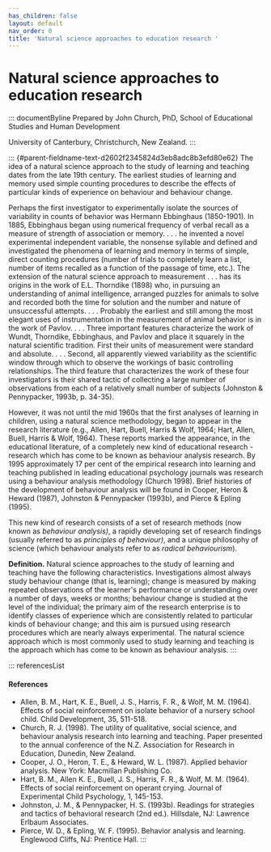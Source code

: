 ```yaml
---
has_children: false
layout: default
nav_order: 0
title: 'Natural science approaches to education research '
---
```

# Natural science approaches to education research 


::: documentByline
Prepared by John Church, PhD, School of Educational Studies and Human
Development

University of Canterbury, Christchurch, New Zealand.
:::

::: {#parent-fieldname-text-d2602f2345824d3eb8adc8b3efd80e62}
The idea of a natural science approach to the study of learning and
teaching dates from the late 19th century. The earliest studies of
learning and memory used simple counting procedures to describe the
effects of particular kinds of experience on behaviour and behaviour
change.

Perhaps the first investigator to experimentally isolate the sources of
variability in counts of behavior was Hermann Ebbinghaus (1850-1901). In
1885, Ebbinghaus began using numerical frequency of verbal recall as a
measure of strength of association or memory. . . . he invented a novel
experimental independent variable, the nonsense syllable and defined and
investigated the phenomena of learning and memory in terms of simple,
direct counting procedures (number of trials to completely learn a list,
number of items recalled as a function of the passage of time, etc.).
The extension of the natural science approach to measurement . . . has
its origins in the work of E.L. Thorndike (1898) who, in pursuing an
understanding of animal intelligence, arranged puzzles for animals to
solve and recorded both the time for solution and the number and nature
of unsuccessful attempts. . . . Probably the earliest and still among
the most elegant uses of instrumentation in the measurement of animal
behavior is in the work of Pavlov. . . . Three important features
characterize the work of Wundt, Thorndike, Ebbinghaus, and Pavlov and
place it squarely in the natural scientific tradition. First their units
of measurement were standard and absolute. . . . Second, all apparently
viewed variability as the scientific window through which to observe the
workings of basic controlling relationships. The third feature that
characterizes the work of these four investigators is their shared
tactic of collecting a large number of observations from each of a
relatively small number of subjects (Johnston & Pennypacker, 1993b, p.
34-35).

However, it was not until the mid 1960s that the first analyses of
learning in children, using a natural science methodology, began to
appear in the research literature (e.g., Allen, Hart, Buell, Harris &
Wolf, 1964; Hart, Allen, Buell, Harris & Wolf, 1964). These reports
marked the appearance, in the educational literature, of a completely
new kind of educational research - research which has come to be known
as behaviour analysis research. By 1995 approximately 17 per cent of the
empirical research into learning and teaching published in leading
educational psychology journals was research using a behaviour analysis
methodology (Church 1998). Brief histories of the development of
behaviour analysis will be found in Cooper, Heron & Heward (1987),
Johnston & Pennypacker (1993b), and Pierce & Epling (1995).

This new kind of research consists of a set of research methods (now
known as *behaviour analysis)*, a rapidly developing set of research
findings (usually referred to as *principles of behaviour)*, and a
unique philosophy of science (which behaviour analysts refer to as
*radical behaviourism*).

**Definition.** Natural science approaches to the study of learning and
teaching have the following characteristics. Investigations almost
always study behaviour change (that is, learning); change is measured by
making repeated observations of the learner\'s performance or
understanding over a number of days, weeks or months; behaviour change
is studied at the level of the individual; the primary aim of the
research enterprise is to identify classes of experience which are
consistently related to particular kinds of behaviour change; and this
aim is pursued using research procedures which are nearly always
experimental. The natural science approach which is most commonly used
to study learning and teaching is the approach which has come to be
known as behaviour analysis.
:::

::: referencesList
#### References

-   Allen, B. M., Hart, K. E., Buell, J. S., Harris, F. R., &
    Wolf, M. M. (1964). Effects of social reinforcement on isolate
    behavior of a nursery school child. Child Development, 35, 511-518.
-   Church, R. J. (1998). The utility of qualitative, social science,
    and behaviour analysis research into learning and teaching. Paper
    presented to the annual conference of the N.Z. Association for
    Research in Education, Dunedin, New Zealand.
-   Cooper, J. O., Heron, T. E., & Heward, W. L. (1987). Applied
    behavior analysis. New York: Macmillan Publishing Co.
-   Hart, B. M., Allen K. E., Buell, J. S., Harris, F. R., & Wolf, M. M.
    (1964). Effects of social reinforcement on operant crying. Journal
    of Experimental Child Psychology, 1, 145-153.
-   Johnston, J. M., & Pennypacker, H. S. (1993b). Readings for
    strategies and tactics of behavioral research (2nd ed.). Hillsdale,
    NJ: Lawrence Erlbaum Associates.
-   Pierce, W. D., & Epling, W. F. (1995). Behavior analysis and
    learning. Englewood Cliffs, NJ: Prentice Hall.
:::
